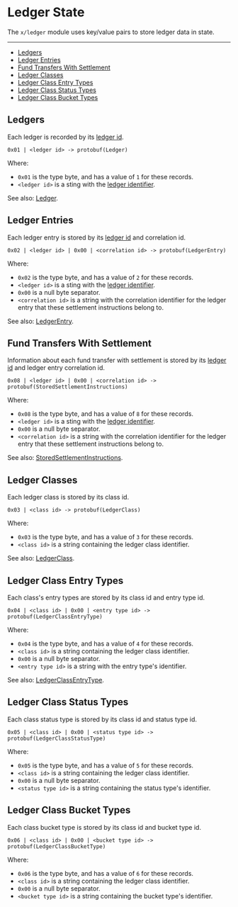 # Ledger State

The `x/ledger` module uses key/value pairs to store ledger data in state.

---
<!-- TOC -->
  - [Ledgers](#ledgers)
  - [Ledger Entries](#ledger-entries)
  - [Fund Transfers With Settlement](#fund-transfers-with-settlement)
  - [Ledger Classes](#ledger-classes)
  - [Ledger Class Entry Types](#ledger-class-entry-types)
  - [Ledger Class Status Types](#ledger-class-status-types)
  - [Ledger Class Bucket Types](#ledger-class-bucket-types)


## Ledgers

Each ledger is recorded by its [ledger id](01_concepts.md#ledger-identifiers).

```
0x01 | <ledger id> -> protobuf(Ledger)
```

Where:
* `0x01` is the type byte, and has a value of `1` for these records.
* `<ledger id>` is a sting with the [ledger identifier](01_concepts.md#ledger-identifiers).

See also: [Ledger](03_messages.md#ledger).

## Ledger Entries

Each ledger entry is stored by its [ledger id](01_concepts.md#ledger-identifiers) and correlation id.

```
0x02 | <ledger id> | 0x00 | <correlation id> -> protobuf(LedgerEntry)
```

Where:
* `0x02` is the type byte, and has a value of `2` for these records.
* `<ledger id>` is a sting with the [ledger identifier](01_concepts.md#ledger-identifiers).
* `0x00` is a null byte separator.
* `<correlation id>` is a string with the correlation identifier for the ledger entry that these settlement instructions belong to.

See also: [LedgerEntry](03_messages.md#ledgerentry).

## Fund Transfers With Settlement

Information about each fund transfer with settlement is stored by its [ledger id](01_concepts.md#ledger-identifiers) and ledger entry correlation id.

```
0x08 | <ledger id> | 0x00 | <correlation id> -> protobuf(StoredSettlementInstructions)
```

Where:
* `0x08` is the type byte, and has a value of `8` for these records.
* `<ledger id>` is a sting with the [ledger identifier](01_concepts.md#ledger-identifiers).
* `0x00` is a null byte separator.
* `<correlation id>` is a string with the correlation identifier for the ledger entry that these settlement instructions belong to.

See also: [StoredSettlementInstructions](05_queries.md#storedsettlementinstructions).

## Ledger Classes

Each ledger class is stored by its class id.

```
0x03 | <class id> -> protobuf(LedgerClass)
```

Where:
* `0x03` is the type byte, and has a value of `3` for these records.
* `<class id>` is a string containing the ledger class identifier.

See also: [LedgerClass](03_messages.md#ledgerclass).

## Ledger Class Entry Types

Each class's entry types are stored by its class id and entry type id.

```
0x04 | <class id> | 0x00 | <entry type id> -> protobuf(LedgerClassEntryType)
```

Where:
* `0x04` is the type byte, and has a value of `4` for these records.
* `<class id>` is a string containing the ledger class identifier.
* `0x00` is a null byte separator.
* `<entry type id>` is a string with the entry type's identifier.

See also: [LedgerClassEntryType](03_messages.md#ledgerclassentrytype).


## Ledger Class Status Types

Each class status type is stored by its class id and status type id.

```
0x05 | <class id> | 0x00 | <status type id> -> protobuf(LedgerClassStatusType)
```

Where:
* `0x05` is the type byte, and has a value of `5` for these records.
* `<class id>` is a string containing the ledger class identifier.
* `0x00` is a null byte separator.
* `<status type id>` is a string containing the status type's identifier.

## Ledger Class Bucket Types

Each class bucket type is stored by its class id and bucket type id.

```
0x06 | <class id> | 0x00 | <bucket type id> -> protobuf(LedgerClassBucketType)
```

Where:
* `0x06` is the type byte, and has a value of `6` for these records.
* `<class id>` is a string containing the ledger class identifier.
* `0x00` is a null byte separator.
* `<bucket type id>` is a string containing the bucket type's identifier.
